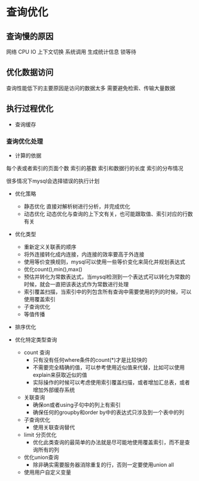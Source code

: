 # 查询优化

## 查询慢的原因

网络 CPU IO 上下文切换 系统调用 生成统计信息 锁等待

## 优化数据访问

查询性能低下的主要原因是访问的数据太多 需要避免检索、传输大量数据

## 执行过程优化

- 查询缓存

### 查询优化处理

- 计算的依据

每个表或者索引的页面个数
索引的基数
索引和数据行的长度
索引的分布情况

很多情况下mysql会选择错误的执行计划

- 优化策略
  - 静态优化 直接对解析树进行分析，并完成优化
  - 动态优化 动态优化与查询的上下文有关，也可能跟取值、索引对应的行数有关

- 优化类型
  - 重新定义关联表的顺序
  - 将外连接转化成内连接，内连接的效率要高于外连接
  - 使用等价变换规则，mysql可以使用一些等价变化来简化并规划表达式
  - 优化count(),min(),max()
  - 预估并转化为常数表达式，当mysql检测到一个表达式可以转化为常数的时候，就会一直把该表达式作为常数进行处理
  - 索引覆盖扫描，当索引中的列包含所有查询中需要使用的列的时候，可以使用覆盖索引
  - 子查询优化
  - 等值传播

- 排序优化

- 优化特定类型查询
  - count 查询
    - 只有没有任何where条件的count(*)才是比较快的
    - 不需要完全精确的值，可以参考使用近似值来代替，比如可以使用explain来获取近似的值
    - 实际操作的时候可以考虑使用索引覆盖扫描，或者增加汇总表，或者增加外部缓存系统
  - 关联查询
    - 确保on或者using子句中的列上有索引
    - 确保任何的groupby和order by中的表达式只涉及到一个表中的列
  - 子查询优化
    - 使用关联查询替代
  - limit 分页优化
    - 优化此类查询的最简单的办法就是尽可能地使用覆盖索引，而不是查询所有的列
  - 优化union查询
    - 除非确实需要服务器消除重复的行，否则一定要使用union all
  - 使用用户自定义变量